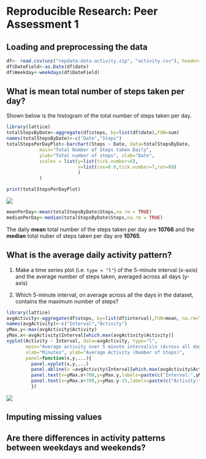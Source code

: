 # Reproducible Research: Peer Assessment 1


## Loading and preprocessing the data

```r
df<- read.csv(unz("repdata-data-activity.zip", "activity.csv"), header=TRUE ,sep=",")
df$DateField<-as.Date(df$date)
df$Weekday<-weekdays(df$DateField)
```

## What is mean total number of steps taken per day?
Shown below is the histogram of the total number of steps taken per day.

```r
library(lattice)
totalStepsByDate<-aggregate(df$steps, by=list(df$date),FUN=sum)
names(totalStepsByDate)<-c("Date","Steps")
totalStepsPerDayPlot<-barchart(Steps ~ Date, data=totalStepsByDate,
            main="Total Number of Steps taken Daily",
            ylab="Total number of steps", xlab="Date", 
            scales = list(y=list(tick.number=6), 
                          x=list(cex=0.6,tick.number=7,rot=80)
                          )
            )

print(totalStepsPerDayPlot)
```

![](./PA1_template_files/figure-html/createPlotSums-1.png) 




```r
meanPerDay<-mean(totalStepsByDate$Steps,na.rm = TRUE)
medianPerDay<-median(totalStepsByDate$Steps,na.rm = TRUE)
```
The daily **mean** total number of the steps taken per day are **10766** and the **median** total nuber of steps taken per day are **10765**.

## What is the average daily activity pattern?

1. Make a time series plot (i.e. `type = "l"`) of the 5-minute interval (x-axis) and the average number of steps taken, averaged across all days (y-axis)

2. Which 5-minute interval, on average across all the days in the dataset, contains the maximum number of steps?


```r
library(lattice)
avgActivity<-aggregate(df$steps, by=list(df$interval),FUN=mean, na.rm=TRUE)
names(avgActivity)<-c("Interval","Activity")
yMax.y<-max(avgActivity$Activity)
yMax.x<-avgActivity$Interval[which.max(avgActivity$Activity)]
xyplot(Activity ~ Interval, data=avgActivity, type="l", 
       main="Average activity over 5 minute intervals\n (Across all days)", 
       xlab="Minutes", ylab="Average Activity (Number of Steps)",
       panel=function(x,y,...){
         panel.xyplot(x,y,...)
         panel.abline(v =avgActivity$Interval[which.max(avgActivity$Activity)],col = "red", lwd = 2)
         panel.text(x=yMax.x+700,y=yMax.y,labels=paste(c("Interval:",yMax.x),sep="", collapse=""))
         panel.text(x=yMax.x+700,y=yMax.y-15,labels=paste(c("Activity:",format(yMax.y,digits=4)),sep="", collapse=""))
         })
```

![](./PA1_template_files/figure-html/createPlotMeans-1.png) 





## Imputing missing values



## Are there differences in activity patterns between weekdays and weekends?
